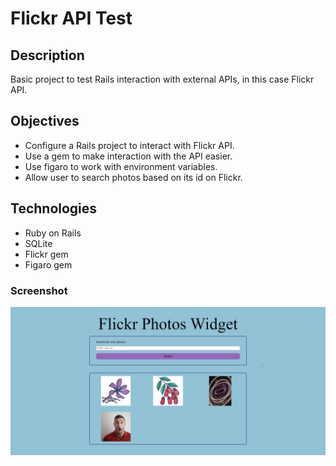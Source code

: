 # Flickr API Test

## Description

Basic project to test Rails interaction with external APIs, in this case Flickr API.

## Objectives

- Configure a Rails project to interact with Flickr API.
- Use a gem to make interaction with the API easier.
- Use figaro to work with environment variables.
- Allow user to search photos based on its id on Flickr.

## Technologies

- Ruby on Rails
- SQLite
- Flickr gem
- Figaro gem

### Screenshot

![Main screen](/screenshots/2022-04-29%2019_25_07-Settings.png)
